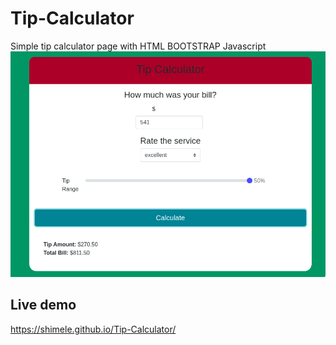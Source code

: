 # Tip-Calculator
Simple tip calculator page with HTML  BOOTSTRAP Javascript
![alt text](https://github.com/Shimele/Tip-Calculator/blob/master/tip-calc.png)

## Live demo

https://shimele.github.io/Tip-Calculator/